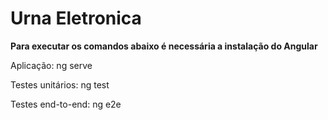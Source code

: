 # Urna Eletronica

**Para executar os comandos abaixo é necessária a instalação do Angular**

Aplicação: ng serve

Testes unitários: ng test

Testes end-to-end: ng e2e
